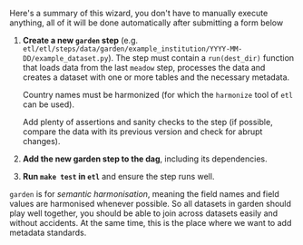 Here's a summary of this wizard, you don't have to manually execute anything, all of it will be done automatically after submitting a form below

1. **Create a new `garden` step** (e.g. `etl/etl/steps/data/garden/example_institution/YYYY-MM-DD/example_dataset.py`). The step must contain a `run(dest_dir)` function that loads data from the last `meadow` step, processes the data and creates a dataset with one or more tables and the necessary metadata.

    Country names must be harmonized (for which the `harmonize` tool of `etl` can be used).

    Add plenty of assertions and sanity checks to the step (if possible, compare the data with its previous version and check for abrupt changes).

2. **Add the new garden step to the dag**, including its dependencies.

3. **Run `make test` in `etl`** and  ensure the step runs well.

`garden` is for _semantic harmonisation_, meaning the field names and field values are harmonised whenever possible. So all datasets in garden should play well together, you should be able to join across datasets easily and without accidents. At the same time, this is the place where we want to add metadata standards.
